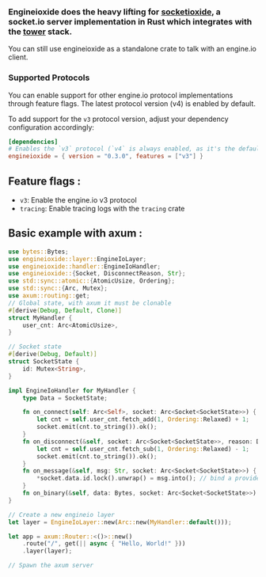 ### Engineioxide does the heavy lifting for [socketioxide](https://docs.rs/socketioxide/latest/socketioxide/), a socket.io server implementation in Rust which integrates with the [tower](https://docs.rs/tower/latest/tower/) stack.

You can still use engineioxide as a standalone crate to talk with an engine.io client.

### Supported Protocols
You can enable support for other engine.io protocol implementations through feature flags. 
The latest protocol version (v4) is enabled by default. 

To add support for the `v3` protocol version, adjust your dependency configuration accordingly:

```toml
[dependencies]
# Enables the `v3` protocol (`v4` is always enabled, as it's the default).
engineioxide = { version = "0.3.0", features = ["v3"] }
```

## Feature flags : 
* `v3`: Enable the engine.io v3 protocol
* `tracing`: Enable tracing logs with the `tracing` crate

## Basic example with axum :
```rust
use bytes::Bytes;
use engineioxide::layer::EngineIoLayer;
use engineioxide::handler::EngineIoHandler;
use engineioxide::{Socket, DisconnectReason, Str};
use std::sync::atomic::{AtomicUsize, Ordering};
use std::sync::{Arc, Mutex};
use axum::routing::get;
// Global state, with axum it must be clonable
#[derive(Debug, Default, Clone)]
struct MyHandler {
    user_cnt: Arc<AtomicUsize>,
}

// Socket state
#[derive(Debug, Default)]
struct SocketState {
    id: Mutex<String>,
}

impl EngineIoHandler for MyHandler {
    type Data = SocketState;

    fn on_connect(self: Arc<Self>, socket: Arc<Socket<SocketState>>) { 
        let cnt = self.user_cnt.fetch_add(1, Ordering::Relaxed) + 1;
        socket.emit(cnt.to_string()).ok();
    }
    fn on_disconnect(&self, socket: Arc<Socket<SocketState>>, reason: DisconnectReason) { 
        let cnt = self.user_cnt.fetch_sub(1, Ordering::Relaxed) - 1;
        socket.emit(cnt.to_string()).ok();
    }
    fn on_message(&self, msg: Str, socket: Arc<Socket<SocketState>>) { 
        *socket.data.id.lock().unwrap() = msg.into(); // bind a provided user id to a socket
    }
    fn on_binary(&self, data: Bytes, socket: Arc<Socket<SocketState>>) { }
}

// Create a new engineio layer
let layer = EngineIoLayer::new(Arc::new(MyHandler::default()));

let app = axum::Router::<()>::new()
    .route("/", get(|| async { "Hello, World!" }))
    .layer(layer);

// Spawn the axum server

```

